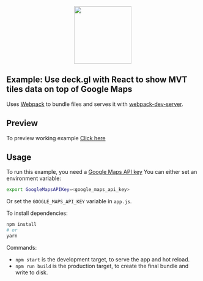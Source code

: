 <div align="center">
   <img width="150" heigth="150" src="https://webpack.js.org/assets/icon-square-big.svg" />
</div>

## Example: Use deck.gl with React to show MVT tiles data on top of Google Maps

Uses [Webpack](https://github.com/webpack/webpack) to bundle files and serves it
with
[webpack-dev-server](https://webpack.js.org/guides/development/#webpack-dev-server).

## Preview

To preview working example [Click here](https://deckgl-react-googlemaps-mvt.netlify.app/)

## Usage

To run this example, you need a
[Google Maps API key](https://developers.google.com/maps/documentation/javascript/get-api-key)
You can either set an environment variable:

```bash
export GoogleMapsAPIKey=<google_maps_api_key>
```

Or set the `GOOGLE_MAPS_API_KEY` variable in `app.js`.

To install dependencies:

```bash
npm install
# or
yarn
```

Commands:

- `npm start` is the development target, to serve the app and hot reload.
- `npm run build` is the production target, to create the final bundle and write
  to disk.
